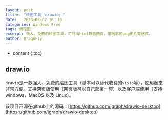 ```yaml
---
layout: post
title:  "绘图工具「drawio」"
date:   2023-08-02 16：10
categories: Windows Free
tags: 流程图
excerpt: 强大、免费的绘图工具，可导出html静态网页，带阴影的png图片等格式。
author: DragnFly
---
```


* content
{:toc}

## draw.io 

`drawio`是一款强大、免费的绘图工具（基本可以替代收费的`visio`等），使用起来非常方便。支持网页版使用（网页版可以自己部署一套）以及客户端使用（支持 windows，MacOS 以及 Linux）。

该项目开源在github上的源码：[https://github.com/jgraph/drawio-desktop](https://github.com/jgraph/drawio-desktop)